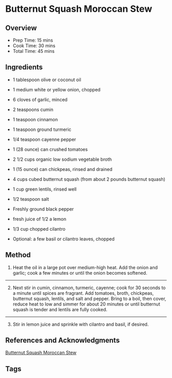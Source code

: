 # Butternut Squash Moroccan Stew

## Overview

- Prep Time: 15 mins
- Cook Time: 30 mins
- Total Time: 45 mins

## Ingredients

- 1 tablespoon olive or coconut oil

- 1 medium white or yellow onion, chopped

- 6 cloves of garlic, minced

- 2 teaspoons cumin

- 1 teaspoon cinnamon

- 1 teaspoon ground turmeric

- 1/4 teaspoon cayenne pepper

- 1 (28 ounce) can crushed tomatoes

- 2 1/2 cups organic low sodium vegetable broth

- 1 (15 ounce) can chickpeas, rinsed and drained

- 4 cups cubed butternut squash (from about 2 pounds butternut squash)

- 1 cup green lentils, rinsed well

- 1/2 teaspoon salt

- Freshly ground black pepper

- fresh juice of 1/2 a lemon

- 1/3 cup chopped cilantro

- Optional: a few basil or cilantro leaves, chopped

## Method

1. Heat the oil in a large pot over medium-high heat. Add the onion and garlic; cook a few minutes or until the onion becomes softened.
---
2. Next stir in cumin, cinnamon, turmeric, cayenne; cook for 30 seconds to a minute until spices are fragrant. Add tomatoes, broth, chickpeas, butternut squash, lentils, and salt and pepper. Bring to a boil, then cover, reduce heat to low and simmer for about 20 minutes or until butternut squash is tender and lentils are fully cooked.
---
3. Stir in lemon juice and sprinkle with cilantro and basil, if desired.

## References and Acknowledgments

[Butternut Squash Moroccan Stew](https://www.ambitiouskitchen.com/butternut-squash-chickpea-lentil-moroccan-stew/?fbclid=IwAR0eMmuV8RKQOLO3JNg83h19Jd21alyHW9Nug5-RwUaeS5pUuOvVSIEZCUw)

## Tags


